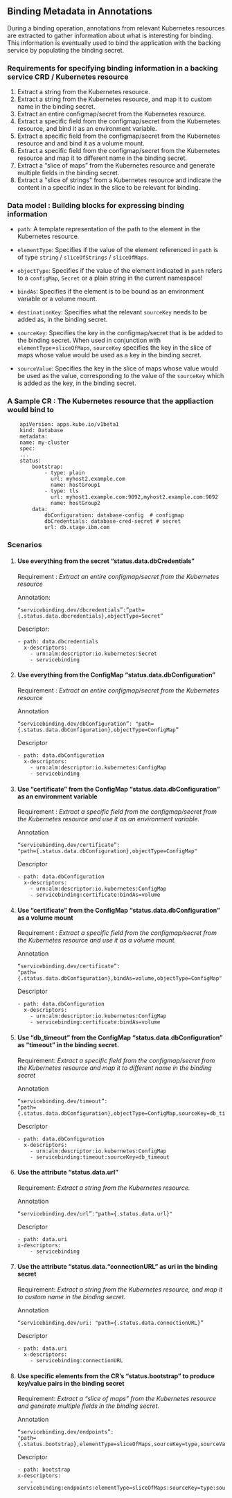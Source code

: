 ## Binding Metadata in Annotations

 During a binding operation, annotations from relevant Kubernetes resources are extracted to gather information about what is interesting for binding. This information is eventually used to bind the application with the backing service by populating the binding secret.

### Requirements for specifying binding information in a backing service CRD / Kubernetes resource

1. Extract a string from the Kubernetes resource.
2. Extract a string from the Kubernetes resource, and map it to custom name in the binding secret.
3. Extract an entire configmap/secret from the Kubernetes resource.
4. Extract a specific field from the configmap/secret from the Kubernetes resource, and bind it as an environment variable.
5. Extract a specific field from the configmap/secret from the Kubernetes resource and and bind it as a volume mount.
6. Extract a specific field from the configmap/secret from the Kubernetes resource and map it to different name in the binding secret.
7. Extract a “slice of maps” from the Kubernetes resource and generate multiple fields in the binding secret.
8. Extract a "slice of strings" from a Kubernetes resource and indicate the content in a specific index in the slice to be relevant for binding.


### Data model : Building blocks for expressing binding information

* `path`: A template representation of the path to the element in the Kubernetes resource.

* `elementType`: Specifies if the value of the element referenced in `path` is of type `string` / `sliceOfStrings` / `sliceOfMaps`. 

* `objectType`: Specifies if the value of the element indicated in `path` refers to a `configMap`, `Secret` or a plain string in the current namespace! 

* `bindAs`: Specifies if the element is to be bound as an environment variable or a volume mount.

* `destinationKey`: Specifies what the relevant `sourceKey` needs to be added as, in the binding secret.

* `sourceKey`: Specifies the key in the configmap/secret that is be added to the binding secret. When used in conjunction with `elementType`=`sliceOfMaps`, `sourceKey` specifies the key in the slice of maps whose value would be used as a key in the binding secret.

* `sourceValue`: Specifies the key in the slice of maps whose value would be used as the value, corresponding to the value of the `sourceKey` which is added as the key, in the binding secret.


### A Sample CR : The Kubernetes resource that the appliaction would bind to

```
    apiVersion: apps.kube.io/v1beta1
    kind: Database
    metadata:
    name: my-cluster
    spec:
    ...
    status:
        bootstrap:   
            - type: plain   
    	      url: myhost2.example.com
              name: hostGroup1
            - type: tls
    	      url: myhost1.example.com:9092,myhost2.example.com:9092
              name: hostGroup2
        data:
            dbConfiguration: database-config  # configmap 
            dbCredentials: database-cred-secret # secret
            url: db.stage.ibm.com
```



### Scenarios


1. #### Use everything from the secret  “status.data.dbCredentials” 

    Requirement : *Extract an entire configmap/secret from the Kubernetes resource*


    Annotation:

    ```
    “servicebinding.dev/dbcredentials”:”path={.status.data.dbcredentials},objectType=Secret”
    ```


    Descriptor:

    ```
    - path: data.dbcredentials
      x-descriptors:
        - urn:alm:descriptor:io.kubernetes:Secret 
        - servicebinding
    ```


2. #### Use everything from the ConfigMap “status.data.dbConfiguration” 


    Requirement : *Extract an entire configmap/secret from the Kubernetes resource*

    Annotation

    ```
    “servicebinding.dev/dbConfiguration”: "path={.status.data.dbConfiguration},objectType=ConfigMap”
    ```


    Descriptor

    ```
    - path: data.dbConfiguration
      x-descriptors:
        - urn:alm:descriptor:io.kubernetes:ConfigMap 
        - servicebinding
    ```

3. #### Use “certificate” from the ConfigMap “status.data.dbConfiguration” as an environment variable

    Requirement : *Extract a specific field from the configmap/secret from the Kubernetes resource and use it as an environment variable.*


    Annotation

    ```
    “servicebinding.dev/certificate”:
    "path={.status.data.dbConfiguration},objectType=ConfigMap"
    ```


    Descriptor


    ```
    - path: data.dbConfiguration
      x-descriptors:
        - urn:alm:descriptor:io.kubernetes:ConfigMap 
        - servicebinding:certificate:bindAs=volume
    ```


4. #### Use “certificate” from the ConfigMap “status.data.dbConfiguration” as a volume mount

    Requirement : *Extract a specific field from the configmap/secret from the Kubernetes resource and use it as a volume mount.*


    Annotation

    ```
    “servicebinding.dev/certificate”:
    "path={.status.data.dbConfiguration},bindAs=volume,objectType=ConfigMap"
    ```


    Descriptor


    ```
    - path: data.dbConfiguration
      x-descriptors:
        - urn:alm:descriptor:io.kubernetes:ConfigMap 
        - servicebinding:certificate:bindAs=volume
    ```


5. #### Use “db_timeout” from the ConfigMap “status.data.dbConfiguration” as “timeout” in the binding secret.

    Requirement: *Extract a specific field from the configmap/secret from the Kubernetes resource and map it to different name in the binding secret*

    Annotation

    ```
    “servicebinding.dev/timeout”: 
    “path={.status.data.dbConfiguration},objectType=ConfigMap,sourceKey=db_timeout”
    ```


    Descriptor

    ```
    - path: data.dbConfiguration
      x-descriptors:
        - urn:alm:descriptor:io.kubernetes:ConfigMap 
        - servicebinding:timeout:sourceKey=db_timeout
    ```

6. #### Use the attribute “status.data.url”

    Requirement: *Extract a string from the Kubernetes resource.*

    Annotation

    ```
    “servicebinding.dev/url”:"path={.status.data.url}"
    ```

    Descriptor

    ```
    - path: data.uri
    x-descriptors:
        - servicebinding
    ```

7. #### Use the attribute “status.data.“connectionURL” as uri in the binding secret

    Requirement: *Extract a string from the Kubernetes resource, and map it to custom name in the binding secret.*

    Annotation

    ```
    “servicebinding.dev/uri: "path={.status.data.connectionURL}”
    ```



    Descriptor

    ```
    - path: data.uri
      x-descriptors:
        - servicebinding:connectionURL
    ```

8. #### Use specific elements from the CR’s “status.bootstrap” to produce key/value pairs in the  binding secret

    Requirement: *Extract a “slice of maps” from the Kubernetes resource and generate multiple fields in the binding secret.*

    Annotation

    ```
    “servicebinding.dev/endpoints”:
    "path={.status.bootstrap},elementType=sliceOfMaps,sourceKey=type,sourceValue=url" 
    ```


    Descriptor

    ```
    - path: bootstrap
    x-descriptors:
        - servicebinding:endpoints:elementType=sliceOfMaps:sourceKey=type:sourceValue=url
    ```
